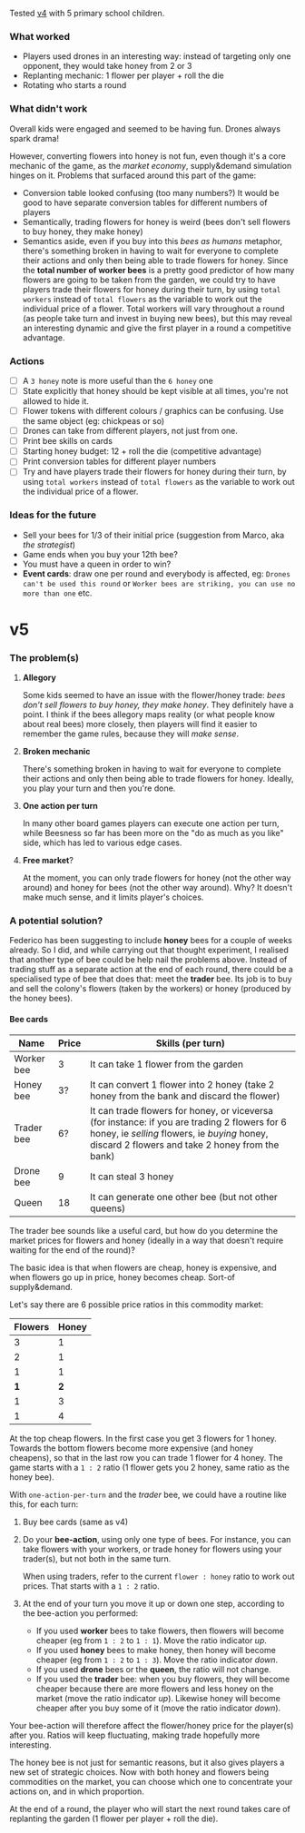Tested [v4](https://github.com/matteomenapace/beesness/tree/v4) with 5 primary school children.

### What worked

- Players used drones in an interesting way: instead of targeting only one opponent, they would take honey from 2 or 3
- Replanting mechanic: 1 flower per player + roll the die
- Rotating who starts a round 

### What didn't work

Overall kids were engaged and seemed to be having fun. Drones always spark drama! 

However, converting flowers into honey is not fun, even though it's a core mechanic of the game, as the *market economy*, supply&demand simulation hinges on it. Problems that surfaced around this part of the game:

* Conversion table looked confusing (too many numbers?) It would be good to have separate conversion tables for different numbers of players 
* Semantically, trading flowers for honey is weird (bees don't sell flowers to buy honey, they make honey)
* Semantics aside, even if you buy into this *bees as humans* metaphor, there's something broken in having to wait for everyone to complete their actions and only then being able to trade flowers for honey. Since the **total number of worker bees** is a pretty good predictor of how many flowers are going to be taken from the garden, we could try to have players trade their flowers for honey during their turn, by using `total workers` instead of `total flowers` as the variable to work out the individual price of a flower. Total workers will vary throughout a round (as people take turn and invest in buying new bees), but this may reveal an interesting dynamic and give the first player in a round a competitive advantage.

### Actions

 - [ ] A `3 honey` note is more useful than the `6 honey` one
 - [ ] State explicitly that honey should be kept visible at all times, you're not allowed to hide it. 
 - [ ] Flower tokens with different colours / graphics can be confusing. Use the same object (eg: chickpeas or so)
 - [ ] Drones can take from different players, not just from one. 
 - [ ] Print bee skills on cards
 - [ ] Starting honey budget: 12 + roll the die (competitive advantage)
 - [ ] Print conversion tables for different player numbers
 - [ ] Try and have players trade their flowers for honey during their turn, by using `total workers` instead of `total flowers` as the variable to work out the individual price of a flower. 

### Ideas for the future

- Sell your bees for 1/3 of their initial price (suggestion from Marco, aka *the strategist*)
- Game ends when you buy your 12th bee? 
- You must have a queen in order to win?
- **Event cards**: draw one per round and everybody is affected, eg: `Drones can't be used this round` or `Worker bees are striking, you can use no more than one` etc.

# v5

### The problem(s)

1. **Allegory**
	
	Some kids seemed to have an issue with the flower/honey trade: *bees don't sell flowers to buy honey, they make honey*. They definitely have a point. I think if the bees allegory maps reality (or what people know about real bees) more closely, then players will find it easier to remember the game rules, because they will *make sense*. 
2. **Broken mechanic**

	There's something broken in having to wait for everyone to complete their actions and only then being able to trade flowers for honey. Ideally, you play your turn and then you're done.
3. **One action per turn**

	In many other board games players can execute one action per turn, while Beesness so far has been more on the "do as much as you like" side, which has led to various edge cases.
4. **Free market**?

	At the moment, you can only trade flowers for honey (not the other way around) and honey for bees (not the other way around). Why? It doesn't make much sense, and it limits player's choices. 
	
### A potential solution?

Federico has been suggesting to include **honey** bees for a couple of weeks already. So I did, and while carrying out that thought experiment, I realised that another type of bee could be help nail the problems above. Instead of trading stuff as a separate action at the end of each round, there could be a specialised type of bee that does that: meet the **trader** bee. Its job is to buy and sell the colony's flowers (taken by the workers) or honey (produced by the honey bees). 

#### Bee cards

Name | Price | Skills (per turn)
---- | ----- | ------
Worker bee | 3 | It can take 1 flower from the garden
Honey bee | 3? | It can convert 1 flower into 2 honey (take 2 honey from the bank and discard the flower)
Trader bee | 6? | It can trade flowers for honey, or viceversa (for instance: if you are trading 2 flowers for 6 honey, ie *selling* flowers, ie *buying* honey, discard 2 flowers and take 2 honey from the bank)
Drone bee | 9 | It can steal 3 honey
Queen | 18 | It can generate one other bee (but not other queens) 

The trader bee sounds like a useful card, but how do you determine the market prices for flowers and honey (ideally in a way that doesn't require waiting for the end of the round)? 

The basic idea is that when flowers are cheap, honey is expensive, and when flowers go up in price, honey becomes cheap. Sort-of supply&demand. 

Let's say there are 6 possible price ratios in this commodity market:

Flowers | Honey
------- | -----
3 | 1
2 | 1
1 | 1
**1** | **2**
1 | 3
1 | 4

At the top cheap flowers. In the first case you get 3 flowers for 1 honey. Towards the bottom flowers become more expensive (and honey cheapens), so that in the last row you can trade 1 flower for 4 honey. The game starts with a `1 : 2` ratio (1 flower gets you 2 honey, same ratio as the honey bee).    

With `one-action-per-turn` and the *trader* bee, we could have a routine like this, for each turn:
 
1. Buy bee cards (same as v4)
2. Do your **bee-action**, using only one type of bees. For instance, you can take flowers with your workers, or trade honey for flowers using your trader(s), but not both in the same turn.

	When using traders, refer to the current `flower : honey` ratio to work out prices. That starts with a `1 : 2` ratio. 
3.	At the end of your turn you move it up or down one step, according to the bee-action you performed:
	
	* If you used **worker** bees to take flowers, then flowers will become cheaper (eg from `1 : 2` to `1 : 1`). Move the ratio indicator *up*.
	* If you used **honey** bees to make honey, then honey will become cheaper (eg from `1 : 2` to `1 : 3`). Move the ratio indicator *down*.
	* If you used **drone** bees or the **queen**, the ratio will not change.
	* If you used the **trader** bee: when you buy flowers, they will become cheaper because there are more flowers and less honey on the market (move the ratio indicator *up*). Likewise honey will become cheaper after you buy some of it (move the ratio indicator *down*).

Your bee-action will therefore affect the flower/honey price for the player(s) after you. Ratios will keep fluctuating, making trade hopefully more interesting.

The honey bee is not just for semantic reasons, but it also gives players a new set of strategic choices. Now with both honey and flowers being commodities on the market, you can choose which one to concentrate your actions on, and in which proportion.

At the end of a round, the player who will start the next round takes care of replanting the garden (1 flower per player + roll the die).